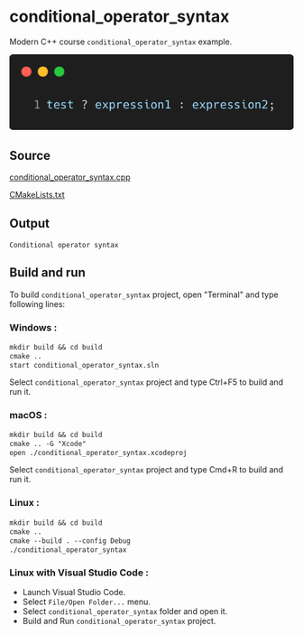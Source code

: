 # conditional_operator_syntax

Modern C++ course `conditional_operator_syntax` example.

![conditional_operator_syntax](../../../../docs/pictures/language_basics/conditional_operator_syntax.png)

## Source

[conditional_operator_syntax.cpp](conditional_operator_syntax.cpp)

[CMakeLists.txt](CMakeLists.txt)

## Output

```
Conditional operator syntax
```

## Build and run

To build `conditional_operator_syntax` project, open "Terminal" and type following lines:

### Windows :

``` shell
mkdir build && cd build
cmake .. 
start conditional_operator_syntax.sln
```

Select `conditional_operator_syntax` project and type Ctrl+F5 to build and run it.

### macOS :

``` shell
mkdir build && cd build
cmake .. -G "Xcode"
open ./conditional_operator_syntax.xcodeproj
```

Select `conditional_operator_syntax` project and type Cmd+R to build and run it.

### Linux :

``` shell
mkdir build && cd build
cmake .. 
cmake --build . --config Debug
./conditional_operator_syntax
```

### Linux with Visual Studio Code :

* Launch Visual Studio Code.
* Select `File/Open Folder...` menu.
* Select `conditional_operator_syntax` folder and open it.
* Build and Run `conditional_operator_syntax` project.
